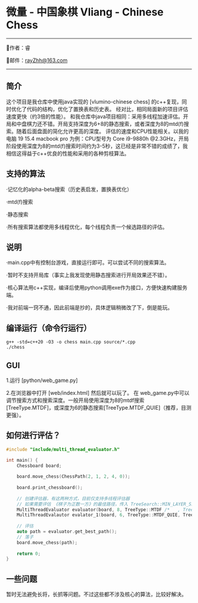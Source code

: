 # 微量 - 中国象棋 Vliang - Chinese Chess

------
👤作者：睿

📧邮件：rayZhh@163.com

------

## 简介

这个项目是我仓库中使用java实现的 [vlumino-chinese chess] 的c++复现，同时优化了代码的结构，优化了置换表和历史表。 经对比，相同局面新的项目评估速度更快（约3倍的性能）。
和我仓库中java项目相同：采用多线程加速评估。开局和中盘棋力还不错。开局支持深度为6+8的静态搜索，或者深度为8的mtd(f)搜索。随着后面盘面的简化允许更高的深度。 评估的速度和CPU性能相关。以我的电脑 19 15.4 macbook
pro 为例：CPU型号为 Core i9-9880h @2.3GHz，开局阶段使用深度为8的mtd(f)搜索时间约为3-5秒，这已经是非常不错的成绩了，我相信这得益于c++优良的性能和采用的各种剪枝算法。

## 支持的算法

·记忆化的alpha-beta搜索（历史表启发，置换表优化）

·mtd(f)搜索

·静态搜索

·所有搜索算法都使用多线程优化，每个线程负责一个候选路径的评估。

## 说明

·main.cpp中有控制台游戏，直接运行即可。可以尝试不同的搜索算法。

·暂时不支持开局库（事实上我发现使用静态搜索进行开局效果还不错）。

·核心算法用c++实现，编译后使用python调用exe作为接口，方便快速构建服务端。

·我对前端一窍不通，因此前端是抄的，具体逻辑稍微改了下，倒是能玩。

## 编译运行（命令行运行）

```shell
g++ -std=c++20 -O3 -o chess main.cpp source/*.cpp
./chess
```

## GUI

1.运行 [python/web_game.py]

2.在浏览器中打开 [web/index.html]
然后就可以玩了。 在 web_game.py中可以调节搜索方式和搜索深度。一般开局使用深度为8的mtdf搜索[TreeType.MTDF]，或深度为6的静态搜索[TreeType.MTDF_QUIE]（推荐，目测更强）。

## 如何进行评估？

```c++
#include "include/multi_thread_evaluator.h"

int main() {
    Chessboard board;
    
    board.move_chess(ChessPath(2, 1, 2, 4, 0));
    
    board.print_chessboard();
    
    // 创建评估器，有这两种方式，目前仅支持多线程评估器
    // 如果需要评估 《棋子为正数一方》的最佳路径，传入 TreeSearch::MIN_LAYER_SIGN，反之用MAX
    MultiThreadEvaluator evaluator(board, 8, TreeType::MTDF /*   , TreeSearch::MIN_LAYER_SIGN */); 
    MultiThreadEvalautor evalator_1(board, 6, TreeType::MTDF_QUIE, TreeSearch::MIN_LAYER_SIGN   );
    
    // 评估
    auto path = evaluator.get_best_path();
    // 落子
    board.move_chess(path);
    
    return 0;
}
```

## 一些问题

暂时无法避免长将，长抓等问题。不过这些都不涉及核心的算法，比较好解决。